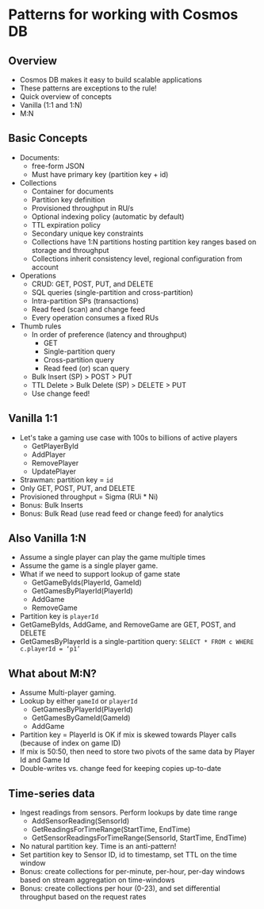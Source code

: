 # Patterns for working with Cosmos DB

## Overview
* Cosmos DB makes it easy to build scalable applications
* These patterns are exceptions to the rule!
* Quick overview of concepts
* Vanilla (1:1 and 1:N)
* M:N

## Basic Concepts
* Documents:
  * free-form JSON
  * Must have primary key (partition key + id)
* Collections
  * Container for documents
  * Partition key definition
  * Provisioned throughput in RU/s
  * Optional indexing policy (automatic by default)
  * TTL expiration policy
  * Secondary unique key constraints
  * Collections have 1:N partitions hosting partition key ranges based on storage and throughput
  * Collections inherit consistency level, regional configuration from account
* Operations
  * CRUD: GET, POST, PUT, and DELETE
  * SQL queries (single-partition and cross-partition)
  * Intra-partition SPs (transactions)
  * Read feed (scan) and change feed
  * Every operation consumes a fixed RUs
* Thumb rules
  * In order of preference (latency and throughput)
    * GET
    * Single-partition query
    * Cross-partition query
    * Read feed (or) scan query
  * Bulk Insert (SP) > POST > PUT
  * TTL Delete > Bulk Delete (SP) > DELETE > PUT
  * Use change feed!

## Vanilla 1:1
* Let's take a gaming use case with 100s to billions of active players
  * GetPlayerById
  * AddPlayer
  * RemovePlayer
  * UpdatePlayer
* Strawman: partition key = `id`
* Only GET, POST, PUT, and DELETE
* Provisioned throughput = Sigma (RUi * Ni)
* Bonus: Bulk Inserts
* Bonus: Bulk Read (use read feed or change feed) for analytics

## Also Vanilla 1:N
* Assume a single player can play the game multiple times
* Assume the game is a single player game.
* What if we need to support lookup of game state
  * GetGameByIds(PlayerId, GameId)
  * GetGamesByPlayerId(PlayerId)
  * AddGame
  * RemoveGame
* Partition key is `playerId`
* GetGameByIds, AddGame, and RemoveGame are GET, POST, and DELETE
* GetGamesByPlayerId is a single-partition query: `SELECT * FROM c WHERE c.playerId = ‘p1’`

## What about M:N?
* Assume Multi-player gaming.
* Lookup by either `gameId` or `playerId`
  * GetGamesByPlayerId(PlayerId)
  * GetGamesByGameId(GameId)
  * AddGame
* Partition key = PlayerId is OK if mix is skewed towards Player calls (because of index on game ID)
* If mix is 50:50, then need to store two pivots of the same data by Player Id and Game Id
* Double-writes vs. change feed for keeping copies up-to-date

## Time-series data
* Ingest readings from sensors. Perform lookups by date time range
  * AddSensorReading(SensorId)
  * GetReadingsForTimeRange(StartTime, EndTime)
  * GetSensorReadingsForTimeRange(SensorId, StartTime, EndTime)
* No natural partition key. Time is an anti-pattern!
* Set partition key to Sensor ID, id to timestamp, set TTL on the time window
* Bonus: create collections for per-minute, per-hour, per-day windows based on stream aggregation on time-windows
* Bonus: create collections per hour (0-23), and set differential throughput based on the request rates